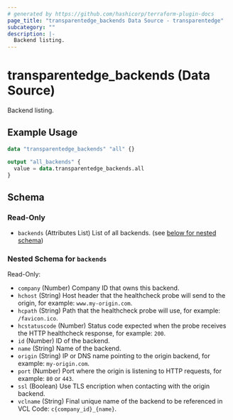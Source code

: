 ```yaml
---
# generated by https://github.com/hashicorp/terraform-plugin-docs
page_title: "transparentedge_backends Data Source - transparentedge"
subcategory: ""
description: |-
  Backend listing.
---
```


# transparentedge_backends (Data Source)

Backend listing.

## Example Usage

```terraform
data "transparentedge_backends" "all" {}

output "all_backends" {
  value = data.transparentedge_backends.all
}
```

<!-- schema generated by tfplugindocs -->
## Schema

### Read-Only

- `backends` (Attributes List) List of all backends. (see [below for nested schema](#nestedatt--backends))

<a id="nestedatt--backends"></a>
### Nested Schema for `backends`

Read-Only:

- `company` (Number) Company ID that owns this backend.
- `hchost` (String) Host header that the healthcheck probe will send to the origin, for example: `www.my-origin.com`.
- `hcpath` (String) Path that the healthcheck probe will use, for example: `/favicon.ico`.
- `hcstatuscode` (Number) Status code expected when the probe receives the HTTP healthcheck response, for example: `200`.
- `id` (Number) ID of the backend.
- `name` (String) Name of the backend.
- `origin` (String) IP or DNS name pointing to the origin backend, for example: `my-origin.com`.
- `port` (Number) Port where the origin is listening to HTTP requests, for example: `80` or `443`.
- `ssl` (Boolean) Use TLS encription when contacting with the origin backend.
- `vclname` (String) Final unique name of the backend to be referenced in VCL Code: `c{company_id}_{name}`.
